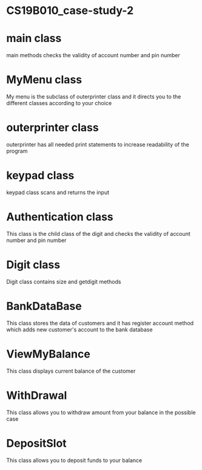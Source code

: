 # CS19B010_case-study-2
# main class
main methods checks the validity of account number and pin number 
# MyMenu class
My menu is the subclass of outerprinter class and it directs you to the different classes according to your choice 
# outerprinter class
outerprinter has all needed print statements to increase readability of the program
# keypad class
keypad class scans and returns the input
# Authentication class
This class is the child class of the digit and checks the validity of account number and pin number
# Digit class
Digit class contains size and getdigit methods
# BankDataBase
This class stores the data of customers and it has register account method which adds new customer's account to the bank database
# ViewMyBalance
This class displays current balance of the customer
# WithDrawal
This class allows you to withdraw amount from your balance in the possible case
# DepositSlot
This class allows you to deposit funds to your balance
